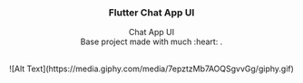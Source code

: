 <p align="center">
  
  <h3 align="center">Flutter Chat App UI</h3>

  <p align="center">
    Chat App UI
    <br>
    Base project made with much  :heart: .
    <br>
    <br>
  </p>
</p>


<p align="center">
  ![Alt Text](https://media.giphy.com/media/7epztzMb7AOQSgvvGg/giphy.gif)
</p>



